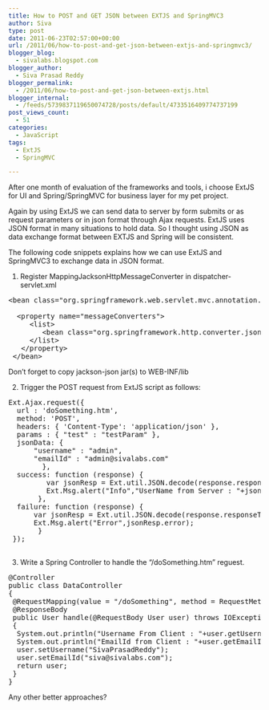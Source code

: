 ```yaml
---
title: How to POST and GET JSON between EXTJS and SpringMVC3
author: Siva
type: post
date: 2011-06-23T02:57:00+00:00
url: /2011/06/how-to-post-and-get-json-between-extjs-and-springmvc3/
blogger_blog:
  - sivalabs.blogspot.com
blogger_author:
  - Siva Prasad Reddy
blogger_permalink:
  - /2011/06/how-to-post-and-get-json-between-extjs.html
blogger_internal:
  - /feeds/5739837119650074728/posts/default/4733516409774737199
post_views_count:
  - 51
categories:
  - JavaScript
tags:
  - ExtJS
  - SpringMVC

---
```

After one month of evaluation of the frameworks and tools, i choose ExtJS for UI and Spring/SpringMVC for business layer for my pet project.

Again by using ExtJS we can send data to server by form submits or as request parameters or in json format through Ajax requests. ExtJS uses JSON format in many situations to hold data. So I thought using JSON as data exchange format between EXTJS and Spring will be consistent.

The following code snippets explains how we can use ExtJS and SpringMVC3 to exchange data in JSON format.

1. Register MappingJacksonHttpMessageConverter in dispatcher-servlet.xml

<pre>&lt;bean class="org.springframework.web.servlet.mvc.annotation.AnnotationMethodHandlerAdapter"><br />     <br />  &lt;property name="messageConverters"&gt;<br />     &lt;list&gt;<br />        &lt;bean class="org.springframework.http.converter.json.MappingJacksonHttpMessageConverter"/&gt;<br />     &lt;/list&gt;<br />   &lt;/property&gt;     <br /> &lt;/bean&gt;<br /></pre>

Don&#8217;t forget to copy jackson-json jar(s) to WEB-INF/lib

2. Trigger the POST request from ExtJS script as follows:

<pre>Ext.Ajax.request({<br />  url : 'doSomething.htm',<br />  method: 'POST',<br />  headers: { 'Content-Type': 'application/json' },                     <br />  params : { "test" : "testParam" },<br />  jsonData: {<br />      "username" : "admin",<br />      "emailId" : "admin@sivalabs.com"<br />        },<br />  success: function (response) {<br />         var jsonResp = Ext.util.JSON.decode(response.responseText);<br />         Ext.Msg.alert("Info","UserName from Server : "+jsonResp.username);<br />       },<br />  failure: function (response) {<br />      var jsonResp = Ext.util.JSON.decode(response.responseText);<br />      Ext.Msg.alert("Error",jsonResp.error);<br />       }<br /> });<br /> </pre>

3. Write a Spring Controller to handle the &#8220;/doSomething.htm&#8221; reguest.

<pre>@Controller<br />public class DataController<br />{<br /> @RequestMapping(value = "/doSomething", method = RequestMethod.POST)<br /> @ResponseBody<br /> public User handle(@RequestBody User user) throws IOException <br /> {<br />  System.out.println("Username From Client : "+user.getUsername());<br />  System.out.println("EmailId from Client : "+user.getEmailId());<br />  user.setUsername("SivaPrasadReddy");<br />  user.setEmailId("siva@sivalabs.com");  <br />  return user;<br /> }<br />}<br /></pre>

Any other better approaches?